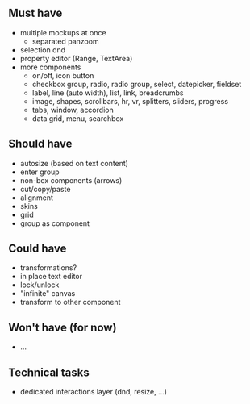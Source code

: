 ## Must have
 - multiple mockups at once
   - separated panzoom
 - selection dnd
 - property editor (Range, TextArea)
 - more components
   - on/off, icon button
   - checkbox group, radio, radio group, select, datepicker, fieldset
   - label, line (auto width), list, link, breadcrumbs
   - image, shapes, scrollbars, hr, vr, splitters, sliders, progress
   - tabs, window, accordion
   - data grid, menu, searchbox

## Should have
 - autosize (based on text content)
 - enter group
 - non-box components (arrows)
 - cut/copy/paste
 - alignment
 - skins
 - grid
 - group as component

## Could have
 - transformations?
 - in place text editor
 - lock/unlock
 - "infinite" canvas
 - transform to other component

## Won't have (for now)
 - …

## Technical tasks
 - dedicated interactions layer (dnd, resize, ...)
